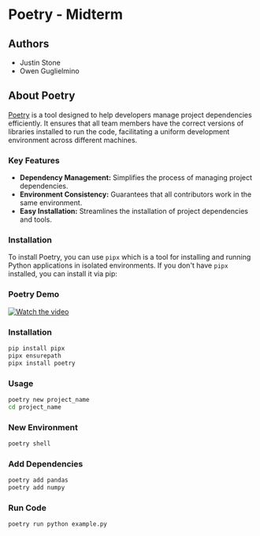 # Poetry - Midterm

## Authors
- Justin Stone
- Owen Guglielmino

## About Poetry

[Poetry](https://python-poetry.org/docs/) is a tool designed to help developers manage project dependencies efficiently. It ensures that all team members have the correct versions of libraries installed to run the code, facilitating a uniform development environment across different machines. 

### Key Features
- **Dependency Management:** Simplifies the process of managing project dependencies.
- **Environment Consistency:** Guarantees that all contributors work in the same environment.
- **Easy Installation:** Streamlines the installation of project dependencies and tools.

### Installation

To install Poetry, you can use `pipx` which is a tool for installing and running Python applications in isolated environments. If you don't have `pipx` installed, you can install it via pip:

### Poetry Demo 
[![Watch the video](https://img.youtube.com/vi/3ypYZ_wsTW8/hqdefault.jpg)](https://youtu.be/3ypYZ_wsTW8?si=IsoUMy1sQHqLyscY)

### Installation

```sh
pip install pipx
pipx ensurepath
pipx install poetry
```
### Usage 

```sh
poetry new project_name
cd project_name
```

### New Environment

```sh
poetry shell
```

### Add Dependencies

```sh
poetry add pandas
poetry add numpy
```

### Run Code

```sh
poetry run python example.py
```
